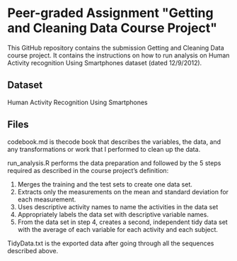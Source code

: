# Peer-graded Assignment "Getting and Cleaning Data Course Project"
This GitHub repository contains the submission Getting and Cleaning Data course project. It contains the instructions on how to run analysis on Human Activity recognition Using Smartphones dataset (dated 12/9/2012).

## Dataset
Human Activity Recognition Using Smartphones

## Files
codebook.md is thecode book that describes the variables, the data, and any transformations or work that I performed to clean up the data.

run_analysis.R performs the data preparation and followed by the 5 steps required as described in the course project’s definition:
1. Merges the training and the test sets to create one data set.
2. Extracts only the measurements on the mean and standard deviation for each measurement.
3. Uses descriptive activity names to name the activities in the data set
4. Appropriately labels the data set with descriptive variable names.
5. From the data set in step 4, creates a second, independent tidy data set with the average of each variable for each activity and each subject.

TidyData.txt is the exported data after going through all the sequences described above.